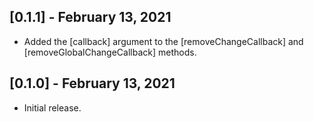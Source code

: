 ## [0.1.1] - February 13, 2021

* Added the [callback] argument to the [removeChangeCallback] and
[removeGlobalChangeCallback] methods.

## [0.1.0] - February 13, 2021

* Initial release.
